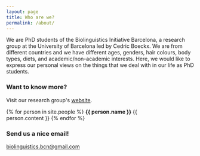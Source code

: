 ```yaml
---
layout: page
title: Who are we?
permalink: /about/
---
```


We are PhD students of the Biolinguistics Initiative Barcelona, a research group at the University of Barcelona led by Cedric Boeckx. We are from different countries and we have different ages, genders, hair colours, body types, diets, and academic/non-academic interests. Here, we would like to express our personal views on the things that we deal with in our life as PhD students.

### Want to know more? 

Visit our research group's [website](http://bioling.ub.edu).

{% for person in site.people %}
<img src="{{ person.photo }}" align="right" width="10%" style="border-radius: 50%"> <b> {{ person.name }} </b><a href="https://twitter.com/{{ person.twitter }}" target="_blank"><i class="fab fa-twitter"></i></a>
{{ person.content }}
{% endfor %}

### Send us a nice email!

[biolinguistics.bcn@gmail.com](mailto:biolinguistics.bcn@gmail.com)
